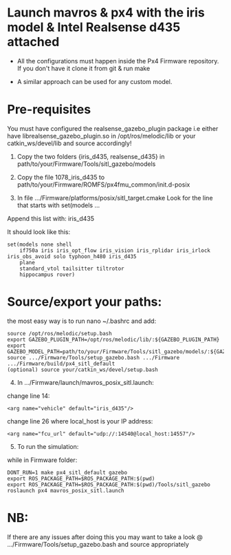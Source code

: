 # Launch mavros & px4 with the iris model & Intel Realsense d435 attached 

- All the configurations must happen inside the Px4 Firmware repository. If you don't have it clone it from git & run make 

- A similar approach can be used for any custom model.

# Pre-requisites 

You must have configured the realsense_gazebo_plugin package i.e either have librealsense_gazebo_plugin.so in /opt/ros/melodic/lib or your catkin_ws/devel/lib and source accordingly! 

1. Copy the two folders {iris_d435, realsense_d435} in path/to/your/Firmware/Tools/sitl_gazebo/models

2. Copy the file 1078_iris_d435 to path/to/your/Firmware/ROMFS/px4fmu_common/init.d-posix

3. In file .../Firmware/platforms/posix/sitl_target.cmake Look for the line that starts with set(models ... 

Append this list with: iris_d435

It should look like this: 
```
set(models none shell
	if750a iris iris_opt_flow iris_vision iris_rplidar iris_irlock iris_obs_avoid solo typhoon_h480 iris_d435
	plane
	standard_vtol tailsitter tiltrotor
	hippocampus rover)
```

# Source/export your paths:
the most easy way is to run nano ~/.bashrc and add:
```
source /opt/ros/melodic/setup.bash
export GAZEBO_PLUGIN_PATH=/opt/ros/melodic/lib/:${GAZEBO_PLUGIN_PATH}
export GAZEBO_MODEL_PATH=path/to/your/Firmware/Tools/sitl_gazebo/models/:${GAZEBO_MODEL_PATH}
source .../Firmware/Tools/setup_gazebo.bash .../Firmware .../Firmware/build/px4_sitl_default
(optional) source your/catkin_ws/devel/setup.bash
```

4. In .../Firmware/launch/mavros_posix_sitl.launch:

change line 14:
```
<arg name="vehicle" default="iris_d435"/>
```

change line 26 where local_host is your IP address:
```
<arg name="fcu_url" default="udp://:14540@local_host:14557"/>
```


5. To run the simulation: 

while in Firmware folder:
```
DONT_RUN=1 make px4_sitl_default gazebo
export ROS_PACKAGE_PATH=$ROS_PACKAGE_PATH:$(pwd)
export ROS_PACKAGE_PATH=$ROS_PACKAGE_PATH:$(pwd)/Tools/sitl_gazebo
roslaunch px4 mavros_posix_sitl.launch
```

# NB:

 If there are any issues after doing this you may want to take a look @ .../Firmware/Tools/setup_gazebo.bash and source appropriately 

 
